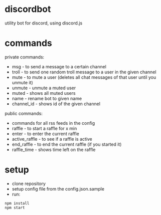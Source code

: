 # discordbot

utility bot for discord, using discord.js

# commands

private commands:
 -	msg - to send a message to a certain channel
 - 	troll - to send one random troll message to a user in the given channel
 - 	mute - to mute a user (deletes all chat messages of that user until you unmute it)
 -	unmute - unmute a muted user
 -	muted - shows all muted users
 - 	name - rename bot to given name
 - 	channel_id - shows id of the given channel

public commands:
 - 	commands for all rss feeds in the config
 - 	raffle - to start a raffle for x min
 -	enter - to enter the current raffle
 - 	active_raffle -	to see if a raffle is active
 -	end_raffle - to end the current raffle (if you started it)
 -	raffle_time - shows time left on the raffle

# setup
 - clone repository
 - setup config file from the config.json.sample
 - run:  

 ```
 npm install   
 npm start  
 ```

